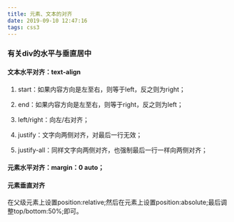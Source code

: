 ```yaml
---
title: 元素、文本的对齐
date: 2019-09-10 12:47:16
tags: css3
---
```


### 有关div的水平与垂直居中
#### 文本水平对齐：text-align
1. start：如果内容方向是左至右，则等于left，反之则为right；

2. end：如果内容方向是左至右，则等于right，反之则为left；

3. left/right：向左/右对齐；

4. justify：文字向两侧对齐，对最后一行无效；

5. justify-all：同样文字向两侧对齐，也强制最后一行一样向两侧对齐；

#### 元素水平对齐：margin：0 auto；
#### 元素垂直对齐
在父级元素上设置position:relative;然后在元素上设置position:absolute;最后调整top/bottom:50%;即可。